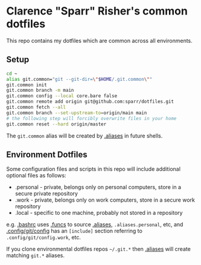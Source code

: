 # Clarence "Sparr" Risher's common dotfiles

This repo contains my dotfiles which are common across all environments.

## Setup

```bash
cd ~
alias git.common="git --git-dir=\"$HOME/.git.common\""
git.common init
git.common branch -m main
git.common config --local core.bare false
git.common remote add origin git@github.com:sparr/dotfiles.git
git.common fetch --all
git.common branch --set-upstream-to=origin/main main
# the following step will forcibly overwrite files in your home
git.common reset --hard origin/master
```
The `git.common` alias will be created by [.aliases](.aliases) in future shells.

## Environment Dotfiles

Some configuration files and scripts in this repo will include additional optional files as follows:
* .personal - private, belongs only on personal computers, store in a secure private repository
* .work - private, belongs only on work computers, store in a secure work repository
* .local - specific to one machine, probably not stored in a repository

e.g. [.bashrc](.bashrc) uses [.funcs](.funcs) to source [.aliases](.aliases), `.aliases.personal`, etc, and [.config/git/config](.config/git/config) has an `[include]` section referring to `.config/git/config.work`, etc.

If you clone environmental dotfiles repos `~/.git.*` then [.aliases](.aliases) will create matching `git.*` aliases.